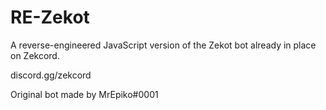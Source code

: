 # RE-Zekot
A reverse-engineered JavaScript version of the Zekot bot already in place on Zekcord.

discord.gg/zekcord

Original bot made by MrEpiko#0001
